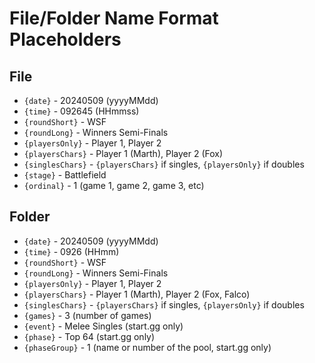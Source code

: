 # File/Folder Name Format Placeholders
## File
* `{date}` - 20240509 (yyyyMMdd)
* `{time}` - 092645 (HHmmss)
* `{roundShort}` - WSF
* `{roundLong}` - Winners Semi-Finals
* `{playersOnly}` - Player 1, Player 2
* `{playersChars}` - Player 1 (Marth), Player 2 (Fox)
* `{singlesChars}` - `{playersChars}` if singles, `{playersOnly}` if doubles
* `{stage}` - Battlefield
* `{ordinal}` - 1 (game 1, game 2, game 3, etc)

## Folder
* `{date}` - 20240509 (yyyyMMdd)
* `{time}` - 0926 (HHmm)
* `{roundShort}` - WSF
* `{roundLong}` - Winners Semi-Finals
* `{playersOnly}` - Player 1, Player 2
* `{playersChars}` - Player 1 (Marth), Player 2 (Fox, Falco)
* `{singlesChars}` - `{playersChars}` if singles, `{playersOnly}` if doubles
* `{games}` - 3 (number of games)
* `{event}` - Melee Singles (start.gg only)
* `{phase}` - Top 64 (start.gg only)
* `{phaseGroup}` - 1 (name or number of the pool, start.gg only)
